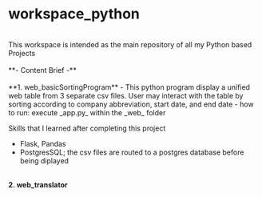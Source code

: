 # workspace_python
<br />
This workspace is intended as the main repository of all my Python based Projects
<br /><br />
**- Content Brief -**
<br /><br />
**1. web_basicSortingProgram**
- This python program display a unified web table from 3 separate csv files. User may interact with the table by sorting according to company abbreviation, start date, and end date
- how to run: execute _app.py_ within the _web_ folder <br />

Skills that I learned after completing this project
  - Flask, Pandas
  - PostgresSQL; the csv files are routed to a postgres database before being diplayed <br /><br />

**2. web_translator**
